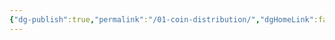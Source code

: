 ```yaml
---
{"dg-publish":true,"permalink":"/01-coin-distribution/","dgHomeLink":false,"dgPassFrontmatter":false}
---
```


